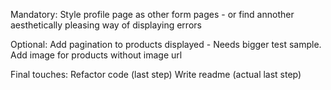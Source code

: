 Mandatory:
Style profile page as other form pages - or find annother aesthetically pleasing way of displaying errors

Optional:
Add pagination to products displayed - Needs bigger test sample.
Add image for products without image url

Final touches:
Refactor code (last step)
Write readme (actual last step)
